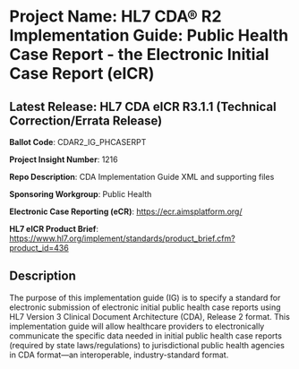 # Project Name: HL7 CDA® R2 Implementation Guide: Public Health Case Report - the Electronic Initial Case Report (eICR)

## Latest Release: HL7 CDA eICR R3.1.1 (Technical Correction/Errata Release)

**Ballot Code**: CDAR2_IG_PHCASERPT

**Project Insight Number**: 1216

**Repo Description**: CDA Implementation Guide XML and supporting files

**Sponsoring Workgroup**: Public Health

**Electronic Case Reporting (eCR)**: https://ecr.aimsplatform.org/

**HL7 eICR Product Brief**: https://www.hl7.org/implement/standards/product_brief.cfm?product_id=436

## Description
The purpose of this implementation guide (IG) is to specify a standard for electronic submission of electronic initial public health case reports using HL7 Version 3 Clinical Document Architecture (CDA), Release 2 format. This implementation guide will allow healthcare providers to electronically communicate the specific data needed in initial public health case reports (required by state laws/regulations) to jurisdictional public health agencies in CDA format—an interoperable, industry-standard format.
